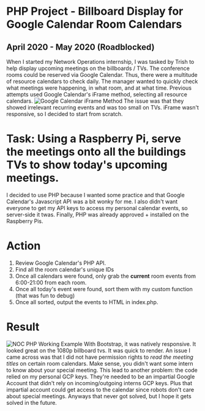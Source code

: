 # PHP Project - Billboard Display for Google Calendar Room Calendars
## April 2020 - May 2020 (Roadblocked)
When I started my Network Operations internship, I was tasked by Trish to help display upcoming meetings on the billboards / TVs. The conference rooms could be reserved via Google Calendar. Thus, there were a multitude of resource calendars to check daily. 
The manager wanted to quickly check what meetings were happening, in what room, and at what time. Previous attempts used Google Calendar's iFrame method, selecting all resource calendars. 
![Google Calendar iFrame Method]("https://github.com/sozodennis01/NOC_ConferenceAgenda/blob/master/Previous-iFrame-Method.png?raw=true")
The issue was that they showed irrelevant recurring events and was too small on TVs. iFrame wasn't responsive, so I decided to start from scratch.
# Task: Using a Raspberry Pi, serve the meetings onto all the buildings TVs to show today's upcoming meetings.
I decided to use PHP because I wanted some practice and that Google Calendar's Javascript API was a bit wonky for me. I also didn't want everyone to get my API keys to access my personal calendar events, so  server-side it twas. Finally, PHP was already approved + installed on the Raspberry Pis.
# Action
1. Review Google Calendar's PHP API.
2. Find all the room calendar's unique IDs
3. Once all calendars were found, only grab the **current** room events from 6:00-21:00 from each room.
4. Once all today's event were found, sort them with my custom function (that was fun to debug)
5. Once all sorted, output the events to HTML in index.php.
# Result
![NOC PHP Working Example]("https://github.com/sozodennis01/NOC_ConferenceAgenda/blob/master/NOC-PHP-Final-Web-App-Example.png?raw=true")
With Bootstrap, it was natively responsive. It looked great on the 1080p billboard tvs. It was quick to render. An issue I came across was that I did not have permission rights to *read the meeting titles* on certain room calendars. Make sense, you didn't want some intern to know about your special meeting. This lead to another problem: the code relied on my personal GCP keys. They're needed to be an impartial Google Account that didn't rely on incoming/outgoing interns GCP keys. Plus that impartial account could get access to the calendar since robots don't care about special meetings. Anyways that never got solved, but I hope it gets solved in the future.